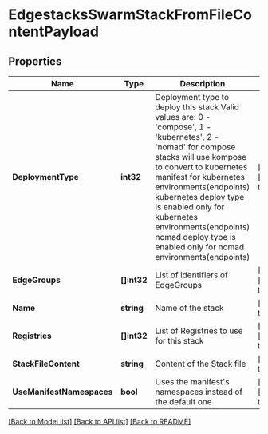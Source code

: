# EdgestacksSwarmStackFromFileContentPayload

## Properties
Name | Type | Description | Notes
------------ | ------------- | ------------- | -------------
**DeploymentType** | **int32** | Deployment type to deploy this stack Valid values are: 0 - &#39;compose&#39;, 1 - &#39;kubernetes&#39;, 2 - &#39;nomad&#39; for compose stacks will use kompose to convert to kubernetes manifest for kubernetes environments(endpoints) kubernetes deploy type is enabled only for kubernetes environments(endpoints) nomad deploy type is enabled only for nomad environments(endpoints) | [optional] [default to null]
**EdgeGroups** | **[]int32** | List of identifiers of EdgeGroups | [optional] [default to null]
**Name** | **string** | Name of the stack | [default to null]
**Registries** | **[]int32** | List of Registries to use for this stack | [optional] [default to null]
**StackFileContent** | **string** | Content of the Stack file | [default to null]
**UseManifestNamespaces** | **bool** | Uses the manifest&#39;s namespaces instead of the default one | [optional] [default to null]

[[Back to Model list]](../README.md#documentation-for-models) [[Back to API list]](../README.md#documentation-for-api-endpoints) [[Back to README]](../README.md)


